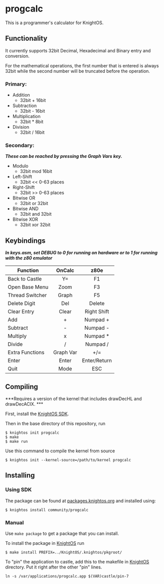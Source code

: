 # progcalc
This is a programmer's calculator for KnightOS.


## Functionality

It currently supports 32bit  Decimal, Hexadecimal and Binary entry and conversion. 

For the mathematical operations, the first number that is entered is always 32bit while the second number will be truncated before the operation.

### Primary:

- Addition
	- 32bit + 16bit
- Subtraction
	- 32bit - 16bit
- Multiplication
	- 32bit * 8bit
- Division
	- 32bit / 16bit

### Secondary:
***These can be reached by pressing the Graph Vars key.***

- Modulo
	- 32bit mod 16bit
- Left-Shift
	- 32bit << 0-63 places
- Right-Shift
	- 32bit >> 0-63 places
- Bitwise OR
	- 32bit or 32bit
- Bitwise AND
	- 32bit and 32bit
- Bitwise XOR
	- 32bit xor 32bit

## Keybindings
***In keys.asm, set DEBUG to 0 for running on hardware or to 1 for running with the z80 emulator***

|Function			| OnCalc	|z80e				|
|-----------------------------|:---------------:|:---------------------:|
|Back to Castle 	| Y=			|F1				|
|Open Base Menu	| Zoom		|F3				|
|Thread Switcher	| Graph		|F5				|
|Delete Digit	 	| Del		|Delete				|
|Clear Entry	 	| Clear		|Right Shift				|
|Add			| +			|Numpad +		|
|Subtract		 	| -			|Numpad -		|
|Multiply			| x			|Numpad *		|
|Divide			| /			|Numpad /		|
|Extra Functions	| Graph Var	|+/=				|
|Enter			|Enter		|Enter/Return		|
|Quit			|Mode		|ESC			|


## Compiling
***Requires a version of the kernel that includes drawDecHL and drawDecACIX. ***

First, install the [KnightOS SDK](http://www.knightos.org/sdk).

Then in the base directory of this repository, run

    $ knightos init progcalc
    $ make
    $ make run

Use this command to compile the kernel from source
   
    $ knightos init --kernel-source=/path/to/kernel progcalc

    
## Installing

### Using SDK

The package can be found at [packages.knightos.org](https://packages.knightos.org/community/progcalc) and installed using:

    $ knightos install community/progcalc

### Manual
Use `make package` to get a package that you can install.

To install the package in [KnightOS](https://github.com/KnightOS/KnightOS) run

    $ make install PREFIX=../KnightOS/.knightos/pkgroot/

To "pin" the application to castle, add this to the makefile in [KnightOS](https://github.com/KnightOS/KnightOS) directory. Put it right after the other "pin" lines.

    ln -s /var/applications/progcalc.app $(VAR)castle/pin-7
